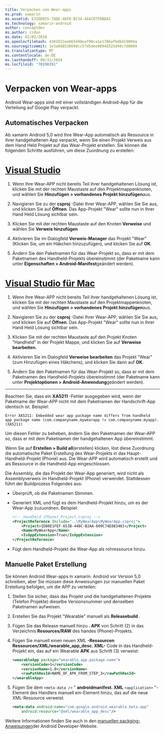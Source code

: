 ```yaml
---
title: Verpacken von Wear-apps
ms.prod: xamarin
ms.assetid: E32DD855-78DD-46F8-B234-4EAC0756BDA2
ms.technology: xamarin-android
author: conceptdev
ms.author: crdun
ms.date: 02/02/2018
ms.openlocfilehash: 4301022ae665498eaf90ca1e1786afbd6d19094a
ms.sourcegitcommit: 1e3a0d853669dcc57d5dee0894d325d40c7d8009
ms.translationtype: MT
ms.contentlocale: de-DE
ms.lasthandoff: 08/31/2019
ms.locfileid: "70198391"
---
```

# <a name="packaging-wear-apps"></a>Verpacken von Wear-apps

Android Wear-apps sind mit einer vollständigen Android-App für die Verteilung auf Google Play verpackt. 

## <a name="automatic-packaging"></a>Automatisches Verpacken

Ab xamarin Android 5,0 wird Ihre Wear-App automatisch als Ressource in ihrer handgehaltenen App verpackt, wenn Sie einen Projekt Verweis aus dem Hand Held Projekt auf das Wear-Projekt erstellen. Sie können die folgenden Schritte ausführen, um diese Zuordnung zu erstellen: 

# <a name="visual-studiotabwindows"></a>[Visual Studio](#tab/windows)

1. Wenn Ihre Wear-APP nicht bereits Teil ihrer handgehaltenen Lösung ist, klicken Sie mit der rechten Maustaste auf den Projektmappenknoten, und wählen Sie **Hinzufügen > vorhandenes Projekt hinzufügen**aus.

2. Navigieren Sie zu der **csproj** -Datei Ihrer Wear-APP, wählen Sie Sie aus, und klicken Sie auf **Öffnen**. Das App-Projekt "Wear" sollte nun in Ihrer Hand Held Lösung sichtbar sein.

3. Klicken Sie mit der rechten Maustaste auf den Knoten **Verweise** und wählen Sie **Verweis hinzufügen**

4. Aktivieren Sie im Dialogfeld **Verweis-Manager** das Projekt "Wear" (Klicken Sie, um ein Häkchen hinzuzufügen), und klicken Sie auf **OK**.

5. Ändern Sie den Paketnamen für das Wear-Projekt so, dass er mit dem Paketnamen des Handheld-Projekts übereinstimmt (der Paketname kann unter **Eigenschaften > Android-Manifest**geändert werden).

# <a name="visual-studio-for-mactabmacos"></a>[Visual Studio für Mac](#tab/macos)

1. Wenn Ihre Wear-APP nicht bereits Teil ihrer handgehaltenen Lösung ist, klicken Sie mit der rechten Maustaste auf den Projektmappenknoten, und wählen Sie **Hinzufügen > vorhandenes Projekt hinzufügen**aus.

2. Navigieren Sie zu der **csproj** -Datei Ihrer Wear-APP, wählen Sie Sie aus, und klicken Sie auf **Öffnen**. Das App-Projekt "Wear" sollte nun in Ihrer Hand Held Lösung sichtbar sein.

3. Klicken Sie mit der rechten Maustaste auf den Projekt Knoten "Handheld" in der Projekt Mappe, und klicken Sie auf **Verweise bearbeiten.**

4. Aktivieren Sie im Dialogfeld **Verweise bearbeiten** das Projekt "Wear" (zum Hinzufügen eines Häkchens), und klicken Sie dann auf **OK**.

5. Ändern Sie den Paketnamen für das Wear-Projekt so, dass er mit dem Paketnamen des Handheld-Projekts übereinstimmt (der Paketname kann unter **Projektoptionen > Android-Anwendung**geändert werden).

-----


Beachten Sie, dass ein **XA5211** -Fehler ausgegeben wird, wenn der Paketname der Wear-APP nicht mit dem Paketnamen der Handschrift-App identisch ist. Beispiel:

```shell
Error XA5211: Embedded wear app package name differs from handheld 
app package name (com.companyname.mywearapp != com.companyname.myapp). (XA5211)
```

Um diesen Fehler zu beheben, ändern Sie den Paketnamen der Wear-APP so, dass er mit dem Paketnamen der handgehaltenen App übereinstimmt.

Wenn Sie auf **Erstellen > Build all**(erstellen) klicken, löst diese Zuordnung die automatische Paket Erstellung des Wear-Projekts in das Haupt-Handheld-Projekt (Phone) aus. Die Wear-APP wird automatisch erstellt und als Ressource in die Handheld-App eingeschlossen.

Die Assembly, die das Projekt der Wear-App generiert, wird nicht als Assemblyverweis im Handheld-Projekt (Phone) verwendet. Stattdessen führt der Buildprozess Folgendes aus:

- Überprüft, ob die Paketnamen Stimmen. 

- Generiert XML und fügt es dem Handheld-Projekt hinzu, um es der Wear-App zuzuordnen. Beispiel: 

    ```xml
    <!-- Handheld (Phone) Project.csproj -->
    <ProjectReference Include="..\MyWearApp\MyWearApp.csproj">
        <Project>{D80E1FEF-653B-448C-B2AA-609C74E88340}</Project>
        <Name>MyWearApp</Name>
        <IsAppExtension>True</IsAppExtension>
    </ProjectReference>
    ```

- Fügt dem Handheld-Projekt die Wear-App als rohressource hinzu. 


## <a name="manual-packaging"></a>Manuelle Paket Erstellung

Sie können Android Wear-apps in xamarin. Android vor Version 5,0 schreiben, aber Sie müssen diese Anweisungen zur manuellen Paket Erstellung befolgen, um die APP zu verteilen: 

1. Stellen Sie sicher, dass das Projekt und die handgehaltenen Projekte (Telefon Projekte) dieselbe Versionsnummer und denselben Paketnamen aufweisen.

2. Erstellen Sie das Projekt "Wearable" manuell als **Releasebuild** .

3. Fügen Sie das Release manuell hinzu **. APK** von Schritt (2) in das Verzeichnis **Resources/RAW** des handes (Phone)-Projekts.

4. Fügen Sie manuell einen neuen XML **-Ressourcen Ressourcen/XML/wearable_app_desc. XML-** Code in das Handheld-Projekt ein, das auf ein Wearable **APK** aus Schritt (3) verweist:

    ```xml
    <wearableApp package="wearable.app.package.name">
        <versionCode>1</versionCode>
        <versionName>1.0</versionName>
        <rawPathResId>NAME_OF_APK_FROM_STEP_3</rawPathResId>
    </wearableApp>
    ```

5. Fügen Sie dem `<meta-data />` " **androidmanifest. XML** `<application>` "-Element des Handlers manuell ein-Element hinzu, das auf die neue XML-Ressource verweist:

    ```xml
    <meta-data android:name="com.google.android.wearable.beta.app"
        android:resource="@xml/wearable_app_desc"/>
    ```

Weitere Informationen finden Sie auch in den [manuellen packging-Anweisungen](https://developer.android.com/training/wearables/apps/packaging.html#PackageManually)der Android Developer-Website.

